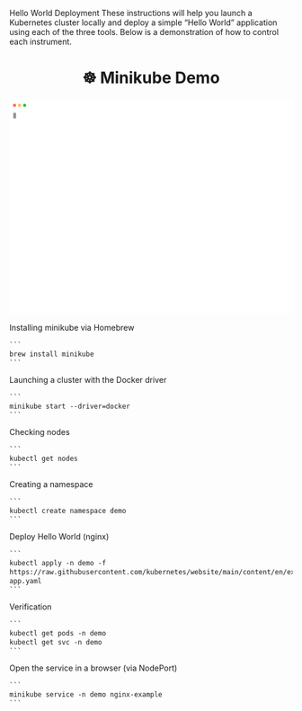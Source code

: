 Hello World Deployment
These instructions will help you launch a Kubernetes cluster locally and deploy a simple “Hello World” application using each of the three tools.
Below is a demonstration of how to control each instrument.

<h2 align="center" style="font-size:28px;">☸️ Minikube Demo</h2>

<p align="center">
  <img src="minikube.svg" width="800px" />
</p>

Installing minikube via Homebrew
<pre><code>```
brew install minikube
```</code></pre>

Launching a cluster with the Docker driver
<pre><code>```
minikube start --driver=docker
```</code></pre>

Checking nodes
<pre><code>```
kubectl get nodes
```</code></pre>

Creating a namespace
<pre><code>```
kubectl create namespace demo
```</code></pre>

Deploy Hello World (nginx)
<pre><code>```
kubectl apply -n demo -f https://raw.githubusercontent.com/kubernetes/website/main/content/en/examples/application/nginx-app.yaml
```</code></pre>

Verification
<pre><code>```
kubectl get pods -n demo
kubectl get svc -n demo
```</code></pre>

Open the service in a browser (via NodePort)
<pre><code>```
minikube service -n demo nginx-example  
```</code></pre>
